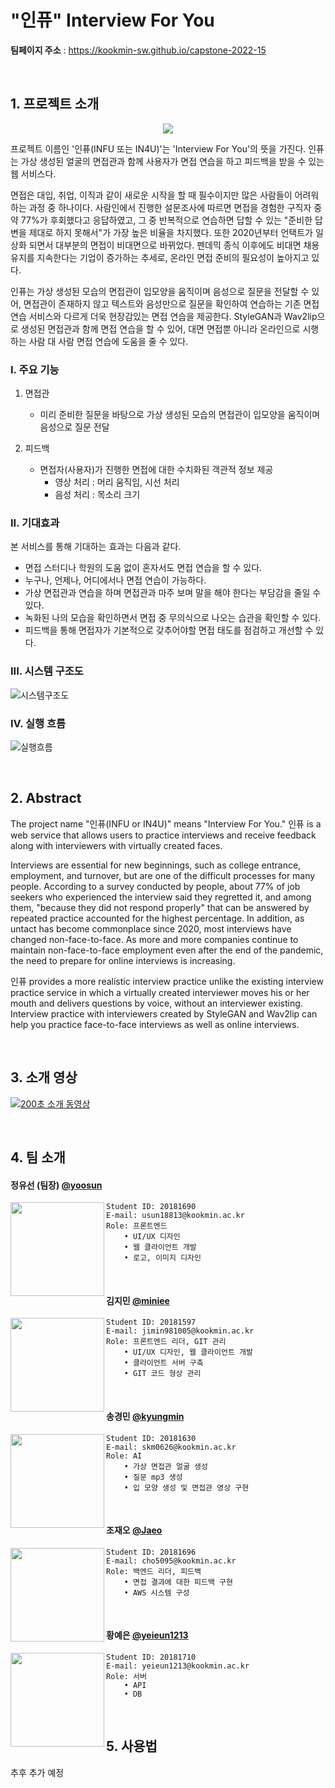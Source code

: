 # "인퓨" Interview For You

**팀페이지 주소** : https://kookmin-sw.github.io/capstone-2022-15

<br>

## 1. 프로젝트 소개
<p align="center"><img src="https://user-images.githubusercontent.com/39540525/158740938-f31ba6ad-a470-444c-b433-1924d181d633.png"></p>

프로젝트 이름인 '인퓨(INFU 또는 IN4U)'는 'Interview For You'의 뜻을 가진다. 
인퓨는 가상 생성된 얼굴의 면접관과 함께 사용자가 면접 연습을 하고 피드백을 받을 수 있는 웹 서비스다.

<!-- 이어서 프로젝트의 필요성에 대해 설명하겠습니다. -->
면접은 대입, 취업, 이직과 같이 새로운 시작을 할 때 필수이지만 많은 사람들이 어려워 하는 과정 중 하나이다.
사람인에서 진행한 설문조사에 따르면 면접을 경험한 구직자 중 약 77%가 후회했다고 응답하였고, 그 중 반복적으로 연습하면 답할 수 있는 "준비한 답변을 제대로 하지 못해서"가 가장 높은 비율을 차지했다.
또한 2020년부터 언택트가 일상화 되면서 대부분의 면접이 비대면으로 바뀌었다. 
펜데믹 종식 이후에도 비대면 채용 유지를 지속한다는 기업이 증가하는 추세로, 온라인 면접 준비의 필요성이 높아지고 있다.

인퓨는 가상 생성된 모습의 면접관이 입모양을 움직이며 음성으로 질문을 전달할 수 있어, 면접관이 존재하지 않고 텍스트와 음성만으로 질문을 확인하여 연습하는 기존 면접 연습 서비스와 다르게 더욱 현장감있는 면접 연습을 제공한다.
StyleGAN과 Wav2lip으로 생성된 면접관과 함께 면접 연습을 할 수 있어, 대면 면접뿐 아니라 온라인으로 시행하는 사람 대 사람 면접 연습에 도움을 줄 수 있다.

<!-- 인퓨의 주요 기능 및 기대 효과는 다음과 같다. -->

<!-- 앞서 본 기존의 서비스들과 저희 인퓨의 차별점은 바로 면접관이 있다는 것입니다.  -->


### I. 주요 기능 

1.  면접관 
    - 미리 준비한 질문을 바탕으로 가상 생성된 모습의 면접관이 입모양을 움직이며 음성으로 질문 전달 
  
2. 피드백 
    - 면접자(사용자)가 진행한 면접에 대한 수치화된 객관적 정보 제공
        - 영상 처리 : 머리 움직임, 시선 처리 
        - 음성 처리 : 목소리 크기


### II. 기대효과

본 서비스를 통해 기대하는 효과는 다음과 같다.
- 면접 스터디나 학원의 도움 없이 혼자서도 면접 연습을 할 수 있다.
- 누구나, 언제나, 어디에서나 면접 연습이 가능하다.
- 가상 면접관과 연습을 하며 면접관과 마주 보며 말을 해야 한다는 부담감을 줄일 수 있다.
- 녹화된 나의 모습을 확인하면서 면접 중 무의식으로 나오는 습관을 확인할 수 있다.
- 피드백을 통해 면접자가 기본적으로 갖추어야할 면접 태도를 점검하고 개선할 수 있다.
 

### III. 시스템 구조도

![시스템구조도](https://user-images.githubusercontent.com/39400030/161416926-ed514b15-0010-49f4-85d3-2664438e77db.jpg)
<!-- <img width="1440" alt="시스템구조도" src="https://user-images.githubusercontent.com/39400030/161415199-beed98b6-9382-4046-bf38-957439de9734.png"> -->


### IV. 실행 흐름 

![실행흐름](https://user-images.githubusercontent.com/39400030/161416930-fa4d4268-9061-486f-a769-a00122854310.jpg)
 <!-- <img width="1440" alt="실행흐름" src="https://user-images.githubusercontent.com/39400030/161415203-c5c2d4ac-6bcd-4b46-b6d8-aaf868c4026e.png"> -->

<br>

## 2. Abstract
The project name "인퓨(INFU or IN4U)" means "Interview For You."
인퓨 is a web service that allows users to practice interviews and receive feedback along with interviewers with virtually created faces.

Interviews are essential for new beginnings, such as college entrance, employment, and turnover, but are one of the difficult processes for many people.
According to a survey conducted by people, about 77% of job seekers who experienced the interview said they regretted it, and among them, "because they did not respond properly" that can be answered by repeated practice accounted for the highest percentage.
In addition, as untact has become commonplace since 2020, most interviews have changed non-face-to-face.
As more and more companies continue to maintain non-face-to-face employment even after the end of the pandemic, the need to prepare for online interviews is increasing.

인퓨 provides a more realistic interview practice unlike the existing interview practice service in which a virtually created interviewer moves his or her mouth and delivers questions by voice, without an interviewer existing.
Interview practice with interviewers created by StyleGAN and Wav2lip can help you practice face-to-face interviews as well as online interviews.

<br>

## 3. 소개 영상

<!-- [200초 소개 동영상](https://www.youtube.com/watch?v=7H8VzdCyxu0&feature=youtu.be) -->
[![200초 소개 동영상](https://user-images.githubusercontent.com/39400030/161255151-c149c739-6f6d-4eed-b79a-25bb87b332dc.png)](https://www.youtube.com/watch?v=7H8VzdCyxu0&feature=youtu.be)


<!-- <img width="1440" alt="200초소개동영상썸네일" src="https://user-images.githubusercontent.com/39400030/161255151-c149c739-6f6d-4eed-b79a-25bb87b332dc.png">
![200초소개동영상썸네일크롭](https://user-images.githubusercontent.com/39400030/161255171-7454753f-0751-4c2f-b490-e7ab5637597e.jpeg) -->

<br>

## 4. 팀 소개


#### 정유선 (팀장) [@yoosun](https://github.com/usun813)
<img align="left" src="https://user-images.githubusercontent.com/39400030/161191794-c365e6c8-3a43-4030-84cb-b875f90637bd.png" width="150" height="150"/>

```
Student ID: 20181690
E-mail: usun18813@kookmin.ac.kr
Role: 프론트엔드
    • UI/UX 디자인
    • 웹 클라이언트 개발
    • 로고, 이미지 디자인 
```

<br>

#### 김지민 [@miniee](https://github.com/JiminK)
<img align="left" src="https://user-images.githubusercontent.com/39400030/161191988-d428db0a-437a-47e8-b90d-17d4b82c52a2.png" width="150" height="150"/>

```
Student ID: 20181597
E-mail: jimin981005@kookmin.ac.kr
Role: 프론트엔드 리더, GIT 관리
    • UI/UX 디자인, 웹 클라이언트 개발
    • 클라이언트 서버 구축
    • GIT 코드 형상 관리
```

<br>

#### 송경민 [@kyungmin](https://github.com/skm0626)
<img align="left" src="https://user-images.githubusercontent.com/39400030/161191790-ffb69be5-2a37-4772-a9ae-832c82c448f5.png" width="150" height="150"/>

```
Student ID: 20181630
E-mail: skm0626@kookmin.ac.kr
Role: AI
    • 가상 면접관 얼굴 생성
    • 질문 mp3 생성
    • 입 모양 생성 및 면접관 영상 구현 
```

<br>

#### 조재오 [@Jaeo](https://github.com/Grievle)
<img align="left" src="https://user-images.githubusercontent.com/39400030/161191993-adfc28e6-3653-485c-9dac-8d0ac1a23d05.png" width="150" height="150"/>

```
Student ID: 20181696
E-mail: cho5095@kookmin.ac.kr
Role: 백엔드 리더, 피드백
    • 면접 결과에 대한 피드백 구현
    • AWS 시스템 구성  

```

<br>

#### 황예은 [@yeieun1213](https://github.com/yeieun1213)
<img align="left" src="https://user-images.githubusercontent.com/39400030/161310314-1dd32fbb-6579-4d8b-aa35-35c8f2ec1d99.png" width="150" height="150"/>

```
Student ID: 20181710
E-mail: yeieun1213@kookmin.ac.kr
Role: 서버
    • API
    • DB 

```

<br>

## 5. 사용법
추후 추가 예정

